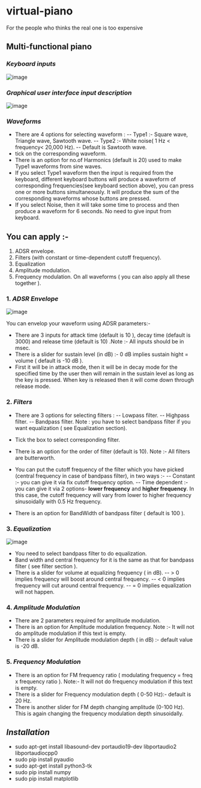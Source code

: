 # virtual-piano
For the people who thinks the real one is too expensive

## **Multi-functional piano**

### ***Keyboard inputs***

![image](https://user-images.githubusercontent.com/17162465/137605327-787a1ad5-2621-4267-acc5-a11ef20b408a.png)

### ***Graphical user interface input description***

![image](https://user-images.githubusercontent.com/17162465/137605375-7401103b-7d79-43d1-829c-7f6798f8088b.png)


### ***Waveforms***
- There are 4 options for selecting waveform :
 -- Type1 :- Square wave, Triangle wave, Sawtooth wave.
 -- Type2 :- White noise( 1 Hz < frequency< 20,000 Hz).
 -- Default is Sawtooth wave.
- tick on the corresponding waveform.
- There is an option for no.of Harmonics (default is 20) used to make Type1 waveforms from sine waves.
- If you select Type1 waveform then the input is required from the keyboard, different keyboard buttons will produce a waveform of corresponding frequencies(see keyboard section above), you can press one or more buttons simultaneously. It will produce the sum of the corresponding waveforms whose buttons are pressed.
- If you select Noise, then it will take some time to process and then produce a waveform for 6 seconds. No need to give input from keyboard.

## You can apply :-
1. ADSR envelope.
2. Filters (with constant or time-dependent cutoff frequency).
3. Equalization
4. Amplitude modulation.
5. Frequency modulation.
On all waveforms ( you can also apply all these together ).

### 1. ***ADSR Envelope***

![image](https://user-images.githubusercontent.com/17162465/137606543-da37309a-6c27-48e1-8eda-c2a0c2a657f4.png)

You can envelop your waveform using ADSR parameters:-

- There are 3 inputs for attack time (default is 10 ), decay time (default is 3000) and release time (default is 10) .Note :- All inputs should be in msec.
- There is a slider for sustain level (in dB) :- 0 dB implies sustain hight = volume ( default is -10 dB ).
- First it will be in attack mode, then it will be in decay mode for the specified time by the user then will remain in the sustain level as long as the key is pressed. When key is released then it will come down through release mode.

### 2. ***Filters***

- There are 3 options for selecting filters :
-- Lowpass filter.
-- Highpass filter.
-- Bandpass filter.
Note : you have to select bandpass filter if you want equalization ( see Equalization section).

- Tick the box to select corresponding filter.
- There is an option for the order of filter (default is 10).
Note :- All filters are butterworth.

- You can put the cutoff frequency of the filter which you have picked (central frequency in case of bandpass filter), in two ways :-
-- Constant :- you can give it via fix cutoff frequency option.
-- Time dependent :- you can give it via 2 options- **lower frequency** and **higher frequency**. In this case, the cutoff frequency will vary from lower to higher frequency sinusoidally with 0.5 Hz frequency.

- There is an option for BandWidth of bandpass filter ( default is 100 ).


### 3. ***Equalization***
![image](https://user-images.githubusercontent.com/17162465/137606659-9de6325b-21da-450f-9143-8f38c524cd44.png)

- You need to select bandpass filter to do equalization.
- Band width and central frequency for it is the same as that for bandpass filter ( see filter section ).
- There is a slider for volume at equalizing frequency ( in dB).
-- > 0 implies frequency will boost around central frequency.
-- < 0 implies frequency will cut around central frequency.
-- = 0 implies equalization will not happen.

### 4. ***Amplitude Modulation***
- There are 2 parameters required for amplitude modulation.
- There is an option for Amplitude modulation frequency.
Note :- It will not do amplitude modulation if this text is empty.
- There is a slider for Amplitude modulation depth ( in dB) :- default value is -20 dB.

### 5. ***Frequency Modulation***
- There is an option for FM frequency ratio ( modulating frequency = freq x frequency ratio ).
Note:- It will not do frequency modulation if this text is empty.
- There is a slider for Frequency modulation depth ( 0-50 Hz):- default is 20 Hz.
- There is another slider for FM depth changing amplitude (0-100 Hz). This is again changing the frequency modulation depth sinusoidally.




## ***Installation***
- sudo apt-get install libasound-dev portaudio19-dev libportaudio2 libportaudiocpp0
- sudo pip install pyaudio
- sudo apt-get install python3-tk
- sudo pip install numpy
- sudo pip install matplotlib
